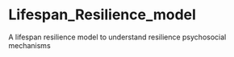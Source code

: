 # Lifespan_Resilience_model
A lifespan resilience model to understand resilience psychosocial mechanisms 
